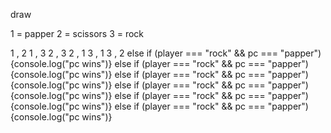 draw 

1 = papper
2 = scissors 
3 = rock

1 , 2
1 , 3
2 , 3
2 , 1
3 , 1
3 , 2
else if  (player === "rock" && pc === "papper") {console.log("pc wins")}
else if  (player === "rock" && pc === "papper") {console.log("pc wins")}
else if  (player === "rock" && pc === "papper") {console.log("pc wins")}
else if  (player === "rock" && pc === "papper") {console.log("pc wins")}
else if  (player === "rock" && pc === "papper") {console.log("pc wins")}
else if  (player === "rock" && pc === "papper") {console.log("pc wins")}
